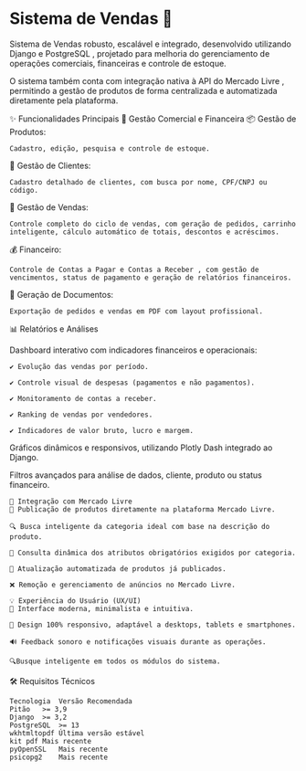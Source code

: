 # Sistema de Vendas 🚀

Sistema de Vendas robusto, escalável e integrado, desenvolvido utilizando Django e PostgreSQL , projetado para melhoria do gerenciamento de operações comerciais, financeiras e controle de estoque.

O sistema também conta com integração nativa à API do Mercado Livre , permitindo a gestão de produtos de forma centralizada e automatizada diretamente pela plataforma.

✨ Funcionalidades Principais
🔗 Gestão Comercial e Financeira
📦 Gestão de Produtos:

    Cadastro, edição, pesquisa e controle de estoque.

👥 Gestão de Clientes:

    Cadastro detalhado de clientes, com busca por nome, CPF/CNPJ ou código.

🛒 Gestão de Vendas:

    Controle completo do ciclo de vendas, com geração de pedidos, carrinho inteligente, cálculo automático de totais, descontos e acréscimos.

💰 Financeiro:

    Controle de Contas a Pagar e Contas a Receber , com gestão de vencimentos, status de pagamento e geração de relatórios financeiros.

🧾 Geração de Documentos:

    Exportação de pedidos e vendas em PDF com layout profissional.

📊 Relatórios e Análises

Dashboard interativo com indicadores financeiros e operacionais:

    ✔️ Evolução das vendas por período.
    
    ✔️ Controle visual de despesas (pagamentos e não pagamentos).
    
    ✔️ Monitoramento de contas a receber.
    
    ✔️ Ranking de vendas por vendedores.
    
    ✔️ Indicadores de valor bruto, lucro e margem.

Gráficos dinâmicos e responsivos, utilizando Plotly Dash integrado ao Django.

Filtros avançados para análise de dados, cliente, produto ou status financeiro.

    🔗 Integração com Mercado Livre
    🚀 Publicação de produtos diretamente na plataforma Mercado Livre.
    
    🔍 Busca inteligente da categoria ideal com base na descrição do produto.
    
    📑 Consulta dinâmica dos atributos obrigatórios exigidos por categoria.
    
    🔄 Atualização automatizada de produtos já publicados.
    
    ❌ Remoção e gerenciamento de anúncios no Mercado Livre.
    
    💡 Experiência do Usuário (UX/UI)
    🎨 Interface moderna, minimalista e intuitiva.
    
    📱 Design 100% responsivo, adaptável a desktops, tablets e smartphones.
    
    🔊 Feedback sonoro e notificações visuais durante as operações.
    
    🔍Busque inteligente em todos os módulos do sistema.

🛠️ Requisitos Técnicos

    Tecnologia	Versão Recomendada
    Pitão	>= 3,9
    Django	>= 3,2
    PostgreSQL	>= 13
    wkhtmltopdf	Última versão estável
    kit pdf	Mais recente
    pyOpenSSL	Mais recente
    psicopg2	Mais recente
